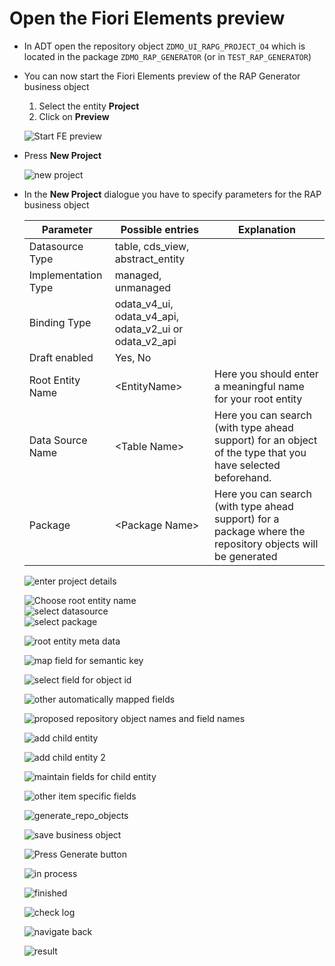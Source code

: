 
# Open the Fiori Elements preview

- In ADT open the repository object `ZDMO_UI_RAPG_PROJECT_O4` which is located in the package `ZDMO_RAP_GENERATOR` (or in `TEST_RAP_GENERATOR`)  

- You can now start the Fiori Elements preview of the RAP Generator business object
  
  1. Select the entity **Project**  
  2. Click on **Preview**   

   ![Start FE preview](/images_how_to_uuid/100_start_FE_preview.png)  

- Press **New Project**   
    
  ![new project](/images_how_to_uuid/110_new_project.png)  

- In the **New Project** dialogue you have to specify parameters for the RAP business object 
   
  | Parameter    | Possible entries    | Explanation |
  |--------------|-----------|------------|
  | Datasource Type | table, cds_view, abstract_entity      |         |
  | Implementation Type | managed, unmanaged  |       |  
  | Binding Type  | odata_v4_ui, odata_v4_api, odata_v2_ui or odata_v2_api |   |
  | Draft enabled | Yes, No |  |   
  | Root Entity Name |  &lt;EntityName&gt; |  Here you should enter a meaningful name for your root entity   |  
  | Data Source Name | &lt;Table Name&gt; | Here you can search (with type ahead support) for an object of the type that you have selected beforehand.    |
  | Package | &lt;Package Name&gt;  | Here you can search (with type ahead support) for a package where the repository objects  will be generated     |   
  

  ![enter project details](/images_how_to_uuid/120_the_new_project_dialog.png)  

  ![Choose root entity name](/images_how_to_uuid/130_root_entity_name.png)   
  ![select datasource](/images_how_to_uuid/140_select_table_for_root_entity.png)  
  ![select package](/images_how_to_uuid/150_select_package.png)  


    ![root entity meta data](/images_how_to_uuid/200_select_root_entity_definition.png)   


    ![map field for semantic key](/images_how_to_uuid/300_map_field_for_object_id.png)   


    ![select field for object id](/images_how_to_uuid/310_select_object_id_field.png)   

    ![other automatically mapped fields](/images_how_to_uuid/320_show_other_mapped_fields.png)   

    ![proposed repository object names and field names](/images_how_to_uuid/330_show_proposed_repo_obj_names_and_field_names.png)   

    ![add child entity](/images_how_to_uuid/400_add_child_entity.png)   

    ![add child entity 2](/images_how_to_uuid/500_add_child_entity.png)   

    ![maintain fields for child entity](/images_how_to_uuid/530_maintain_fields_for_child.png)   

    ![other item specific fields](/images_how_to_uuid/540_rest_of_item_specifc_settings.png)   

    ![generate_repo_objects](/images_how_to_uuid/550_generate_repo_objects.png)  

    ![save business object](/images_how_to_uuid/600_create_save_bo.png)

    ![Press Generate button](/images_how_to_uuid/600_generate_objects.png)  

    ![in process](/images_how_to_uuid/610_in_process.png)   

     
    ![finished](/images_how_to_uuid/620_finished.png)


    ![check log](/images_how_to_uuid/650_check_log.png)  


    ![navigate back](/images_how_to_uuid/700_navigate_back_1.png)

    ![result](/images_how_to_uuid/800%20Result.png)









